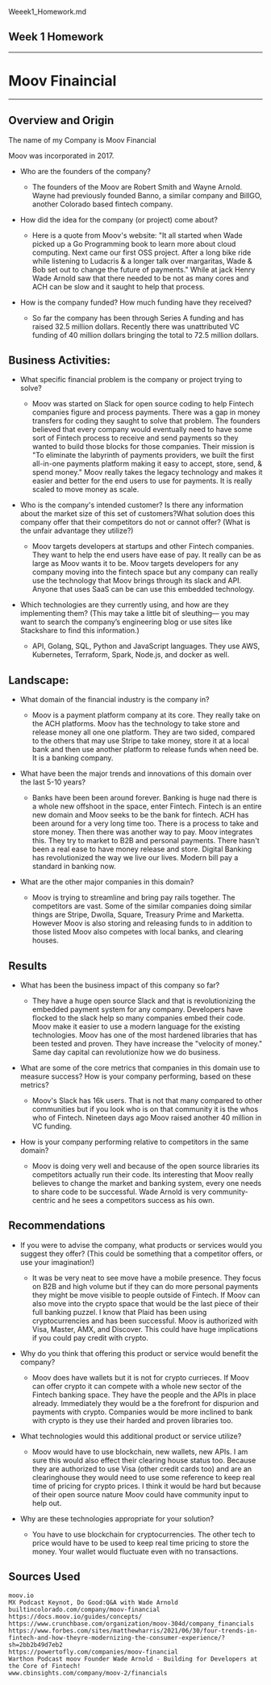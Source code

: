 Weeek1_Homework.md
## Week 1 Homework
---
# Moov Finaincial 
---

## Overview and Origin

The name of my Company is Moov Financial 

Moov was incorporated in 2017.

* Who are the founders of the company? 
    * The founders of the Moov are Robert Smith and Wayne Arnold. Wayne had previously founded Banno, a similar company and BillGO, another Colorado based fintech company. 

* How did the idea for the company (or project) come about? 
    *  Here is a quote from Moov's website: "It all started when Wade picked up a Go Programming book to learn more about cloud computing. Next came our first OSS project. After a long bike ride while listening to Ludacris & a longer talk over margaritas, Wade & Bob set out to change the future of payments." While at jack Henry Wade Arnold saw that there needed to be not as many cores and ACH can be slow and it saught to help that process. 

* How is the company funded? How much funding have they received? 
    * So far the company has been through Series A funding and has raised 32.5 million dollars. Recently there was unattributed VC funding of 40 million dollars bringing the total to 72.5 million dollars. 

## Business Activities:

* What specific financial problem is the company or project trying to solve? 
    *  Moov was started on Slack for open source coding to help Fintech companies figure and process payments. There was a gap in money transfers for coding they saught to solve that problem. The founders believed that every company would eventually need to have some sort of Fintech process to receive and send payments so they wanted to build those blocks for those companies. Their mission is "To eliminate the labyrinth of payments providers, we built the first all-in-one payments platform making it easy to accept, store, send, & spend money." Moov really takes the legacy technology and makes it easier and better for the end users to use for payments. It is really scaled to move money as scale. 

* Who is the company's intended customer? Is there any information about the market size of this set of customers?What solution does this company offer that their competitors do not or cannot offer? (What is the unfair advantage they utilize?) 
    * Moov targets developers at startups and other Fintech companies. They want to help the end users have ease of pay. It really can be as large as Moov wants it to be. Moov targets developers for any company moving into the fintech space but any company can really use the technology that Moov brings through its slack and API. Anyone that uses SaaS can be can use this embedded technology. 

* Which technologies are they currently using, and how are they implementing them? (This may take a little bit of sleuthing–– you may want to search the company’s engineering blog or use sites like Stackshare to find this information.) 
    * API, Golang, SQL, Python and JavaScript languages. They use AWS, Kubernetes, Terraform, Spark, Node.js, and docker as well. 

## Landscape:

* What domain of the financial industry is the company in?  
    * Moov is a payment platform company at its core. They really take on the ACH platforms. Moov has the technology to take store and release money all one one platform. They are two sided, compared to the others that may use Stripe to take money, store it at a local bank and then use another platform to release funds when need be. It is a banking company.

* What have been the major trends and innovations of this domain over the last 5-10 years? 
    * Banks have been been around forever. Banking is huge nad there is a whole new offshoot in the space, enter Fintech. Fintech is an entire new domain and Moov seeks to be the bank for fintech. ACH has been around for a very long time too. There is a process to take and store money. Then there was another way to pay. Moov integrates this. They try to market to B2B and personal payments. There hasn't been a real ease to have money release and store. Digital Banking has revolutionized the way we live our lives. Modern bill pay a standard in banking now. 

* What are the other major companies in this domain? 
    *  Moov is trying to streamline and bring pay rails together. The competitors are vast. Some of the similar companies doing similar things are Stripe, Dwolla, Square, Treasury Prime and Marketta. However Moov is also storing and releasing funds to in addition to those listed Moov also competes with local banks, and clearing houses. 

## Results

* What has been the business impact of this company so far? 
    * They have a huge open source Slack and that is revolutionizing the embedded payment system for any company. Developers have flocked to the slack help so many companies embed their code. Moov make it easier to use a modern language for the existing technologies. Moov has one of the most hardened libraries that has been tested and proven. They have increase the "velocity of money." Same day capital can revolutionize how we do business. 

* What are some of the core metrics that companies in this domain use to measure success? How is your company performing, based on these metrics?
     * Moov's Slack has 16k users. That is not that many compared to other communities but if you look who is on that community it is the whos who of Fintech. Nineteen days ago Moov raised another 40 million in VC funding. 

* How is your company performing relative to competitors in the same domain? 
    *  Moov is doing very well and because of the open source libraries its competitors actually run their code. Its interesting that Moov really believes to change the market and banking system, every one needs to share code to be successful. Wade Arnold is very community-centric and he sees a competitors success as his own. 

## Recommendations

* If you were to advise the company, what products or services would you suggest they offer? (This could be something that a competitor offers, or use your imagination!) 
    * It was be very neat to see move have a mobile presence. They focus on B2B and high volume but if they can do more personal payments they might be move visible to people outside of Fintech. If Moov can also move into the crypto space that would be the last piece of their full banking puzzel. I know that Plaid has been using cryptocurrencies and has been successful. Moov is authorized with Visa, Master, AMX, and Discover. This could have huge implications if you could pay credit with crypto. 

* Why do you think that offering this product or service would benefit the company? 
    * Moov does have wallets but it is not for crypto currieces. If Moov can offer crypto it can compete with a whole new sector of the Fintech banking space. They have the people and the APIs in place already. Immediately they would be a the forefront for dispurion and payments with crypto. Companies would be more inclined to bank with crypto is they use their harded and proven libraries too. 

* What technologies would this additional product or service utilize?
     * Moov would have to use blockchain, new wallets, new APIs. I am sure this would also effect their clearing house status too. Because they are authorized to use Visa (other credit cards too) and are an clearinghouse they would need to use some reference to keep real time of pricing for crypto prices. I think it would be hard but because of their open source nature Moov could have community input to help out. 

* Why are these technologies appropriate for your solution? 
    * You have to use blockchain for cryptocurrencies. The other tech to price would have to be used to keep real time pricing to store the money. Your wallet would fluctuate even with no transactions. 

## Sources Used
    
    moov.io
    MX Podcast Keynot, Do Good:Q&A with Wade Arnold
    builtincolorado.com/company/moov-financial
    https://docs.moov.io/guides/concepts/
    https://www.crunchbase.com/organization/moov-304d/company_financials 
    https://www.forbes.com/sites/matthewharris/2021/06/30/four-trends-in-fintech-and-how-theyre-modernizing-the-consumer-experience/?sh=2bb2b49d7eb2
    https://powertofly.com/companies/moov-financial
    Warthon Podcast moov Founder Wade Arnold - Building for Developers at the Core of Fintech!
    www.cbinsights.com/company/moov-2/financials